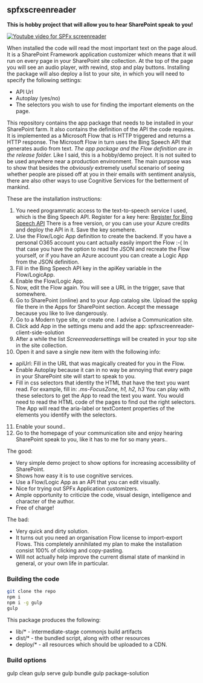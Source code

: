 ## spfxscreenreader

**This is hobby project that will allow you to hear SharePoint speak to you!**

[![Youtube video for SPFx screenreader](https://i.ytimg.com/vi/rE9CzuWchCg/hqdefault.jpg)](https://www.youtube.com/watch?v=rE9CzuWchCg)

When installed the code will read the most important text on the page aloud.
It is a SharePoint Framework application customizer which means that it will run on every page in your SharePoint site collection.
At the top of the page you will see an audio player, with rewind, stop and play buttons.
Installing the package will also deploy a list to your site, in which you will need to specify the following settings:
* API Url 
* Autoplay (yes/no)
* The selectors you wish to use for finding the important elements on the page.

This repository contains the app package that needs to be installed in your SharePoint farm. It also contains the definition of the API the code requires. It is implemented as a Microsoft Flow that is HTTP triggered and returns a HTTP response. The Microsoft Flow in turn uses the Bing Speech API that generates audio from text.
*The app package and the Flow definition are in the release folder.*
Like I said, this is a hobby/demo project. It is not suited to be used anywhere near a production environment. The main purpose was to show that besides the *obviously* extremely useful scenario of seeing whether people are pissed off at you in their emails with sentiment analysis, there are also other ways to use Cognitive Services for the betterment of mankind.

These are the installation instructions:
1. You need programmatic access to the text-to-speech service I used, which is the Bing Speech API.
Register for a key here: [Register for Bing Speech API](https://azure.microsoft.com/en-us/try/cognitive-services/?api=speech-api "Register for Bing Speech API")
There is a free version, or you can use your Azure credits and deploy the API in it.
Save the key somehere.
2. Use the Flow/Logic App definition to create the backend. If you have a personal O365 account you cant actually easily import the Flow :-( In that case you have the option to read the JSON and recreate the Flow yourself, or if you have an Azure account you can create a Logic App from the JSON definition.
3. Fill in the Bing Speech API key in the apiKey variable in the Flow/LogicApp.
4. Enable the Flow/Logic App.
5. Now, edit the Flow again. You will see a URL in the trigger, save that somewhere.
6. Go to SharePoint (online) and to your App catalog site. Upload the sppkg file there in the Apps for SharePoint section. Accept the message because you like to live dangerously.
7. Go to a Modern type site, or create one. I advise a Communication site.
8. Click add App in the settings menu and add the app: 
spfxscreenreader-client-side-solution
9. After a while the list *Screenreadersettings* will be created in your top site in the site collection.
10. Open it and save a single new item with the following info:
* apiUrl: Fill in the URL that was magically created for you in the Flow.
* Enable Autoplay because it can in no way be annoying that every page in your SharePoint site will start to speak to you.
* Fill in css selectors that identity the HTML that have the text you want read. For example, fill in: *.ms-FocusZone, h1, h2, h3*
You can play with these selectors to get the App to read the text you want. You would need to read the HTML code of the pages to find out the right selectors. The App will read the aria-label or textContent properties of the elements you identify with the selectors.
11. Enable your sound..
12. Go to the homepage of your communication site and enjoy hearing SharePoint speak to you, like it has to me for so many years..

The good:
* Very simple demo project to show options for increasing accessibility of SharePoint.
* Shows how easy it is to use cognitive services.
* Use a Flow/Logic App as an API that you can edit visually.
* Nice for trying out SPFx Application customizers.
* Ample opportunity to criticize the code, visual design, intelligence and character of the author.
* Free of charge!

The bad:
* Very quick and dirty solution.
* It turns out you need an organisation Flow license to import-export Flows. This completely annihilated my plan to make the installation consist 100% of clicking and copy-pasting.
* Will not actually help improve the current dismal state of mankind in general, or your own life in particular.


### Building the code

```bash
git clone the repo
npm i
npm i -g gulp
gulp
```

This package produces the following:

* lib/* - intermediate-stage commonjs build artifacts
* dist/* - the bundled script, along with other resources
* deploy/* - all resources which should be uploaded to a CDN.

### Build options

gulp clean
gulp serve 
gulp bundle 
gulp package-solution
